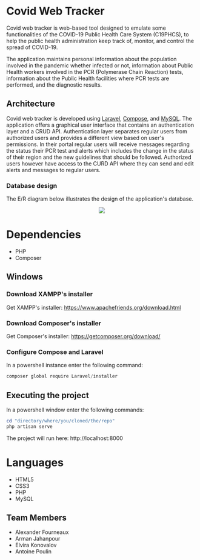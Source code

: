 # Covid Web Tracker

Covid web tracker is web-based tool designed to emulate some functionalities of the COVID-19 Public Health Care System (C19PHCS), to help the public health administration keep track of, monitor, and control the spread of COVID-19.

The application maintains personal information about the population involved in the pandemic whether infected or not, information about Public Health workers involved in the PCR (Polymerase Chain Reaction) tests, information about the Public Health facilities where PCR tests are performed, and the diagnostic results.

## Architecture

Covid web tracker is developed using [Laravel](https://laravel.com/), [Compose](https://getcomposer.org/), and [MySQL](https://www.mysql.com/). The application offers a graphical user interface that contains an authentication layer and a CRUD API. Authentication layer separates regular users from authorized users and provides a different view based on user's permissions. In their portal regular users will receive messages regarding the status their PCR test and alerts which includes the change in the status of their region and the new guidelines that should be followed. Authorized users however have access to the CURD API where they can send and edit alerts and messages to regular users.

### Database design

The E/R diagram below illustrates the design of the application's database.

<p alt="ER diagram-image" align="center"><a href="https://github.com/rmanaem/covid-web-tracker/blob/master/img/diagram.png"><img src="https://github.com/rmanaem/covid-web-tracker/blob/master/img/diagram.png?raw=true"/></a></p>

# Dependencies

-   PHP
-   Composer

## Windows

### Download XAMPP's installer

Get XAMPP's installer: https://www.apachefriends.org/download.html

### Download Composer's installer

Get Composer's installer: https://getcomposer.org/download/

### Configure Compose and Laravel

In a powershell instance enter the following command:

```powershell
composer global require Laravel/installer
```

## Executing the project

In a powershell window enter the following commands:

```powershell
cd "directory/where/you/cloned/the/repo"
php artisan serve
```

The project will run here: http://localhost:8000

# Languages

-   HTML5
-   CSS3
-   PHP
-   MySQL

## Team Members

-   Alexander Fourneaux
-   Arman Jahanpour
-   Elvira Konovalov
-   Antoine Poulin

